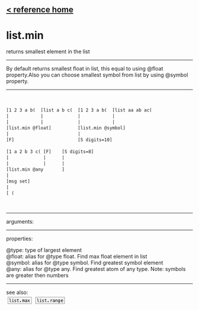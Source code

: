 [< reference home](ceammc_lib.html)
---

# list.min


returns smallest element in the list

---

By default returns smallest float in list, this equal to using @float
            property.Also you can choose smallest symbol from list by using @symbol property.<br>


---


```


[1 2 3 a b(  [list a b c(  [1 2 3 a b(  [list aa ab ac(
|            |             |            |
|            |             |            |
[list.min @float]          [list.min @symbol]
|                          |
[F]                        [S digits=10]

[1 a 2 b 3 c( [F]    [S digits=8]
|             |      |
|             |      |
[list.min @any       ]
|
[msg set]
|
[ (

            
```

---
arguments:


---
properties:

@type: type of
            largest element<br>
@float: alias for @type float. Find max float element in
            list<br>
@symbol: alias for @type symbol. Find greatest symbol
            element<br>
@any: alias for @type any. Find greatest atom of any type.
            Note: symbols are greater then numbers<br>

---
see also:<br>
[![list.max](img/object_list.max.png)](list.max.html)
[![list.range](img/object_list.range.png)](list.range.html)
